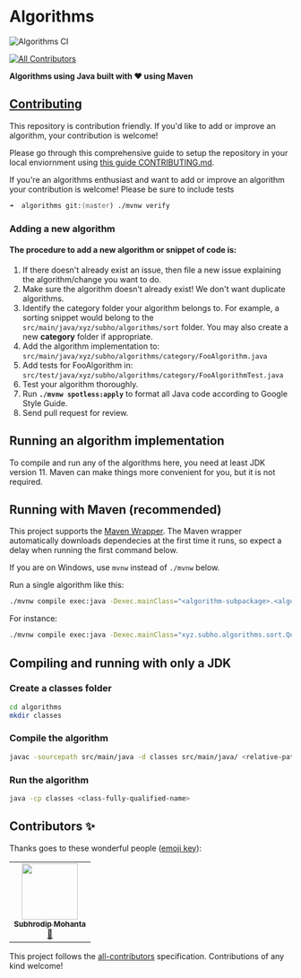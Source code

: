 # Algorithms

![Algorithms CI](https://github.com/ohbus/Algorithms/workflows/Algorithms%20CI/badge.svg)

<!-- ALL-CONTRIBUTORS-BADGE:START - Do not remove or modify this section -->
[![All Contributors](https://img.shields.io/badge/all_contributors-1-orange.svg?style=flat-square)](#contributors-)
<!-- ALL-CONTRIBUTORS-BADGE:END -->


**Algorithms using Java built with :heart: using Maven**

## [Contributing](https://github.com/ohbus/algorithms/blob/master/CONTRIBUTING.md)

This repository is contribution friendly. If you'd like to add or improve an algorithm, your contribution is welcome!

Please go through this comprehensive guide to setup the repository in your local enviornment using [this guide CONTRIBUTING.md](https://github.com/ohbus/algorithms/blob/master/CONTRIBUTING.md#contributing-to-algorithms).

If you're an algorithms enthusiast and want to add or improve an algorithm your contribution is welcome! Please be sure to include tests

```zsh
➜  algorithms git:(master) ./mvnw verify
```
### Adding a new algorithm
#### The procedure to add a new algorithm or snippet of code is:

1. If there doesn't already exist an issue, then file a new issue explaining the algorithm/change you want to do.
2. Make sure the algorithm doesn't already exist! We don't want duplicate algorithms.
3. Identify the category folder your algorithm belongs to. For example, a sorting snippet would belong to the `src/main/java/xyz/subho/algorithms/sort` folder. You may also create a new **category** folder if appropriate.
4. Add the algorithm implementation to: `src/main/java/xyz/subho/algorithms/category/FooAlgorithm.java`
5. Add tests for FooAlgorithm in: `src/test/java/xyz/subho/algorithms/category/FooAlgorithmTest.java`
6. Test your algorithm thoroughly.
7. Run **`./mvnw spotless:apply`** to format all Java code according to Google Style Guide.
8. Send pull request for review.

## Running an algorithm implementation

To compile and run any of the algorithms here, you need at least JDK version 11. Maven can make things more convenient for you, but it is not required.

## Running with Maven (recommended)

This project supports the [Maven Wrapper](http://maven.apache.org/plugins/maven-wrapper-plugin/wrapper-mojo.html). The Maven wrapper automatically downloads dependecies at the first time it runs, so expect a delay when running the first command below.

If you are on Windows, use `mvnw` instead of `./mvnw` below.

Run a single algorithm like this:

```zsh
./mvnw compile exec:java -Dexec.mainClass="<algorithm-subpackage>.<algorithm-class>"
```

For instance:

```zsh
./mvnw compile exec:java -Dexec.mainClass="xyz.subho.algorithms.sort.QuickSort"
```

## Compiling and running with only a JDK

### Create a classes folder

```zsh
cd algorithms
mkdir classes
```

### Compile the algorithm

```zsh
javac -sourcepath src/main/java -d classes src/main/java/ <relative-path-to-java-source-file>
```

### Run the algorithm

```zsh
java -cp classes <class-fully-qualified-name>
```

## Contributors ✨

Thanks goes to these wonderful people ([emoji key](https://allcontributors.org/docs/en/emoji-key)):

<!-- ALL-CONTRIBUTORS-LIST:START - Do not remove or modify this section -->
<!-- prettier-ignore-start -->
<!-- markdownlint-disable -->
<table>
  <tr>
    <td align="center"><a href="http://subho.xyz"><img src="https://avatars0.githubusercontent.com/u/13291222?v=4?s=100" width="100px;" alt=""/><br /><sub><b>Subhrodip Mohanta</b></sub></a><br /><a href="#projectManagement-ohbus" title="Project Management">📆</a></td>
  </tr>
</table>

<!-- markdownlint-restore -->
<!-- prettier-ignore-end -->

<!-- ALL-CONTRIBUTORS-LIST:END -->

This project follows the [all-contributors](https://github.com/all-contributors/all-contributors) specification. Contributions of any kind welcome!
